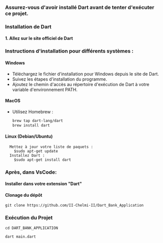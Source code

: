### Assurez-vous d'avoir installé Dart avant de tenter d'exécuter ce projet.

### Installation de Dart

#### 1. Allez sur le site officiel de Dart 

### Instructions d'installation pour différents systèmes :

#### Windows

- Téléchargez le fichier d'installation pour Windows depuis le site de Dart.
- Suivez les étapes d'installation du programme.
- Ajoutez le chemin d'accès au répertoire d'exécution de Dart à votre variable d'environnement PATH.

#### MacOS

- Utilisez Homebrew :
  ```bash
  brew tap dart-lang/dart
  brew install dart

#### Linux (Debian/Ubuntu)

```
  Mettez à jour votre liste de paquets :
    $sudo apt-get update
  Installez Dart :
    $sudo apt-get install dart
```
### Après, dans VsCode:
#### Installer dans votre extension "Dart"

#### Clonage du dépôt
```
git clone https://github.com/II-Chelmi-II/Dart_Bank_Application
```
### Exécution du Projet
```
cd DART_BANK_APPLICATION
```
```
dart main.dart
```
